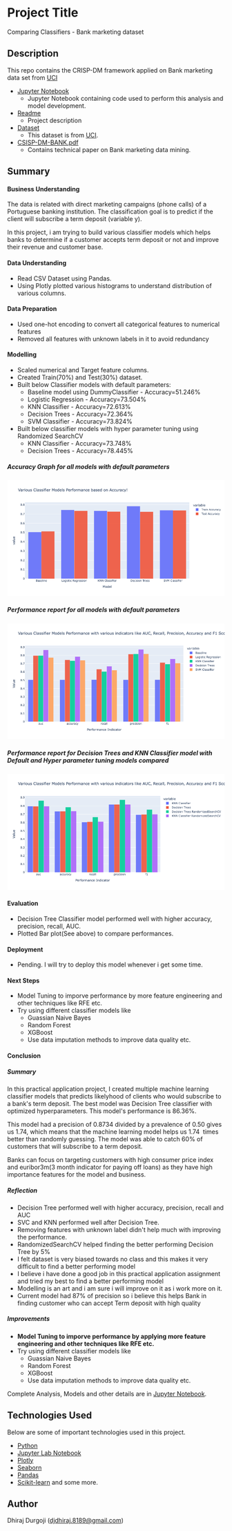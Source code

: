 # Project Title
Comparing Classifiers - Bank marketing dataset

## Description
This repo contains the CRISP-DM framework applied on Bank marketing data set from [UCI](https://archive.ics.uci.edu/dataset/222/bank+marketing)

* [Jupyter Notebook](https://github.com/ddurgoji/comparing-classifiers-bank-marketing-dataset/blob/main/comparing-classifiers-bank-marketing-dataset.ipynb)
    * Jupyter Notebook containing code used to perform this analysis and model development.
* [Readme](https://github.com/ddurgoji/comparing-classifiers-bank-marketing-dataset/blob/main/README.md)
    * Project description
* [Dataset](https://github.com/ddurgoji/comparing-classifiers-bank-marketing-dataset/blob/main/data/bank-additional-full.csv)
    * This dataset is from [UCI](https://archive.ics.uci.edu/dataset/222/bank+marketing).
* [CSISP-DM-BANK.pdf](https://github.com/ddurgoji/comparing-classifiers-bank-marketing-dataset/blob/main/CRISP-DM-BANK.pdf)
    * Contains technical paper on Bank marketing data mining.

## Summary
#### Business Understanding
The data is related with direct marketing campaigns (phone calls) of a Portuguese banking institution. The classification goal is to predict if the client will subscribe a term deposit (variable y).

In this project, i am trying to build various classifier models which helps banks to determine if a customer accepts term deposit or not and improve their revenue and customer base.

#### Data Understanding
* Read CSV Dataset using Pandas.
* Using Plotly plotted various histograms to understand distribution of various columns.

#### Data Preparation
* Used one-hot encoding to convert all categorical features to numerical features
* Removed all features with unknown labels in it to avoid redundancy

#### Modelling
* Scaled numerical and Target feature columns.
* Created Train(70%) and Test(30%) dataset.
* Built below Classifier models with default parameters:
  * Baseline model using DummyClassifier - Accuracy=51.246%
  * Logistic Regression - Accuracy=73.504%
  * KNN Classifier - Accuracy=72.613%
  * Decision Trees - Accuracy=72.364%
  * SVM Classifier - Accuracy=73.824%
* Built below classifier models with hyper parameter tuning using Randomized SearchCV
  * KNN Classifier - Accuracy=73.748%
  * Decision Trees - Accuracy=78.445%


##### Accuracy Graph for all models with default parameters
![alt text](https://github.com/ddurgoji/comparing-classifiers-bank-marketing-dataset/blob/main/images/accuracy.png?raw=true)

##### Performance report for all models with default parameters
![alt text](https://github.com/ddurgoji/comparing-classifiers-bank-marketing-dataset/blob/main/images/base_perf.png?raw=true)

##### Performance report for Decision Trees and KNN Classifier model with Default and Hyper parameter tuning models compared
![alt text](https://github.com/ddurgoji/comparing-classifiers-bank-marketing-dataset/blob/main/images/perf_with_rscv.png?raw=true)


#### Evaluation
* Decision Tree Classifier model performed well with higher accuracy, precision, recall, AUC.
* Plotted Bar plot(See above) to compare performances.


#### Deployment
* Pending. I will try to deploy this model whenever i get some time.

#### Next Steps
* Model Tuning to imporve performance by more feature engineering and other techniques like RFE etc.
* Try using different classifier models like
  * Guassian Naive Bayes
  * Random Forest
  * XGBoost
  * Use data imputation methods to improve data quality etc.


#### Conclusion
##### Summary
In this practical application project, I created multiple machine learning classifier models that predicts likelyhood of clients who would subscribe to a bank's term deposit. The best model was Decision Tree classifier with optimized hyperparameters. This model's performance is 86.36%.

This model had a precision of 0.8734 divided by a prevalence of 0.50 gives us 1.74, which means that the machine learning model helps us 1.74  times better than randomly guessing. The model was able to catch 60% of customers that will subscribe to a term deposit.

Banks can focus on targeting customers with high consumer price index and euribor3m(3 month indicator for paying off loans) as they have high importance features for the model and business.

##### Reflection
* Decision Tree performed well with higher accuracy, precision, recall and AUC
* SVC and KNN performed well after Decision Tree.
* Removing features with unknown label didn't help much with improving the performance.
* RandomizedSearchCV helped finding the better performing Decision Tree by 5%
* I felt dataset is very biased towards no class and this makes it very difficult to find a better performing model
* I believe i have done a good job in this practical application assignment and tried my best to find a better performing model
* Modelling is an art and i am sure i will improve on it as i work more on it.
* Current model had 87% of precision so i believe this helps Bank in finding customer who can accept Term deposit with high quality

##### Improvements
* **Model Tuning to imporve performance by applying more feature engineering and other techniques like RFE etc.**
* Try using different classifier models like
    * Guassian Naive Bayes
    * Random Forest
    * XGBoost
    * Use data imputation methods to improve data quality etc.

Complete Analysis, Models and other details are in [Jupyter Notebook](https://github.com/ddurgoji/comparing-classifiers-bank-marketing-dataset/blob/main/comparing-classifiers-bank-marketing-dataset.ipynb).

## Technologies Used
Below are some of important technologies used in this project.
* [Python](https://www.python.org)
* [Jupyter Lab Notebook](https://jupyter.org)
* [Plotly](https://plotly.com)
* [Seaborn](http://seaborn.pydata.org)
* [Pandas](http://pandas.pydata.org)
* [Scikit-learn](https://scikit-learn.org/stable/)
and some more.


## Author
Dhiraj Durgoji (djdhiraj.8189@gmail.com)
